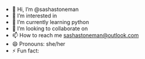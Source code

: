 - 👋 Hi, I’m @sashastoneman
- 👀 I’m interested in 
- 🌱 I’m currently learning python
- 💞️ I’m looking to collaborate on 
- 📫 How to reach me sashastoneman@outlook.com
- 😄 Pronouns: she/her
- ⚡ Fun fact: 

<!---
sashastoneman/sashastoneman is a ✨ special ✨ repository because its `README.md` (this file) appears on your GitHub profile.
You can click the Preview link to take a look at your changes.
--->
